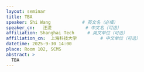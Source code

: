 ```yaml
---
layout: seminar
title: TBA
speaker: Shi Wang            # 英文名（必填）
speaker_cn:   汪湜             # 中文名（可选）
affiliation: Shanghai Tech     # 英文单位（可选）
affiliation_cn:  上海科技大学         # 中文单位（可选）
datetime: 2025-9-30 14:00
place: Room 102, SCMS
abstract: >
  TBA
---
```

